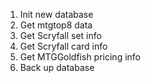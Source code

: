 1. Init new database
2. Get mtgtop8 data
3. Get Scryfall set info
4. Get Scryfall card info
5. Get MTGGoldfish pricing info
6. Back up database